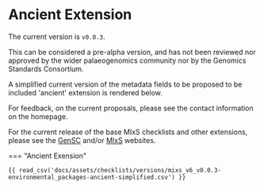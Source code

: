 # Ancient Extension

<!-- UPDATE VERSION HERE AS WELL AS IN LINKS BELOW!-->
The current version is `v0.0.3`.

This can be considered a pre-alpha version, and has not been reviewed nor approved by the wider palaeogenomics community nor by the Genomics Standards Consortium.

A simplified current version of the metadata fields to be proposed to be included 'ancient' extension is rendered below.

For feedback, on the current proposals, please see the contact information on the homepage.

For the current release of the base MIxS checklists and other extensions, please see the [GenSC](https://www.gensc.org/pages/standards/checklists.html) and/or [MIxS](https://genomicsstandardsconsortium.github.io/mixs/) websites.

=== "Ancient Exension"

    {{ read_csv('docs/assets/checklists/versions/mixs_v6_v0.0.3-environmental_packages-ancient-simplified.csv') }}
